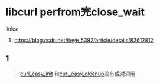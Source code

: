 # libcurl perfrom完close_wait

links:

1. <https://blog.csdn.net/iteye_5392/article/details/82612812>



## 1

> [curl_easy_init](http://curl.haxx.se/libcurl/c/curl_easy_init.html) 和[curl_easy_cleanup](http://curl.haxx.se/libcurl/c/curl_easy_cleanup.html)没有**成对**调用